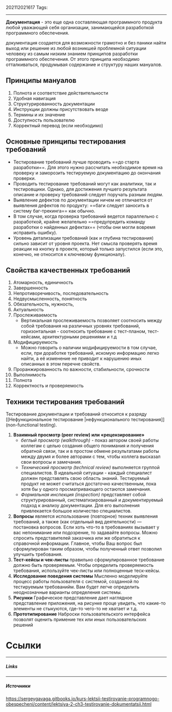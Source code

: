 202112021617
Tags:
___
**Документация** - это еще одна составляющая программного продукта любой уважающей себя организации, занимающейся разработкой программного обеспечения.

документация создается для возможности грамотно и без паники найти выход или решение из любой возникшей проблемной ситуации человеку из самым низким знанием принципов разработки программного обеспечения. От этого принципа необходимо отталкиваться, продумывая содержание и структуру наших мануалов.

## Принципы мануалов
1. Полнота и соответствие действительности
2. Удобная навигация
3. Структурированность документации
4. Инструкции должны присутствовать везде
5. Термины и их значение
6. Доступность пользователю
7. Корректный перевод (если необходимо)

## Основные принципы тестирования требований
-   Тестирование требований лучше проводить ==до старта разработки==. Для этого нужно рассчитать необходимое время на проверку и заморозить тестируемую документацию до окончания проверки.
-   Проводить тестирование требований могут как аналитики, так и тестировщики. Однако, для достижения лучшего результата описание и проверку требований следует поручать разным людям.
-   Выявление дефектов по документации ничем не отличается от выявления дефектов по продукту: ==баги следует заносить в систему баг-трекинга== как обычно.
-   В том случае, когда проверка требований ведется параллельно с разработкой, крайне желательно ==предупредить команду разработки о найденных дефектах== (чтобы они могли вовремя исправить ошибку).
-   Уровень детализации требований (как и глубина тестирования) сильно зависит от уровня проекта. Нет смысла проверять время реакции на кнопку в проекте, который только запустился (если это, конечно, не относится к ключевому функционалу).

## Свойства качественных требований
1. Атомарность, единичность
2. Завершенность
3. Непротиворечивость, последовательность
4. Недвусмысленность, понятность
5. Обязательность, нужность, 
6. Актуальность
7. Прослеживаемость
	- Вертикальная прослеживаемость позволяет соотносить между собой требования на различных уровнях требований, горизонтальная - соотносить требование с тест-планом, тест-кейсами, архитектурными решениями и т.д
8. Модифицируемость
	- Можно говорить о наличии модифицируемости в том случае, если, при доработке требований, искомую информацию легко найти, а её изменение не приводит к нарушению иных описанных в этом перечне свойств.
9. Проранжированность по важности, стабильности, срочности
10. Выполнимость
11. Полнота
12. Корректность и проверяемость


## Техники тестирования требований
Тестирование документации и требований относится к разряду [[Нефункциональное тестирование |нефункционального тестирования]] (non-functional testing).

1. **Взаимный просмотр (peer review) или «рецензирование»** 
	- *беглый просмотр (walkthrough)* - показ автором своей работы коллегам с целью создания общего понимания и получения обратной связи, так и в простом обмене результатами работы между двумя и более авторами с тем, чтобы коллега высказал свои вопросы и замечания.
	- *Технический просмотр (technical review)* выполняется группой специалистов. В идеальной ситуации - каждый специалист должен представлять свою область знаний. Тестируемый продукт не может считаться достаточно качественным, пока хотя бы у одного просматривающего остаются замечания.
	- *Формальная инспекция (inspection)*  представляет собой структурированный, систематизированный и документируемый подход к анализу документации. Для его выполнения привлекается большое количество специалистов.
2. **Вопросы**
	является использование (повторное) техник выявления требований, а также (как отдельный вид деятельности) — постановка вопросов. Если хоть что-то в требованиях вызывает у вас непонимание или подозрение, то задавайте вопросы. Можно спросить представителей заказчика или же обратиться к справочной информации. Главное, чтобы Ваш вопрос был сформулирован таким образом, чтобы полученный ответ позволил улучшить требования.
3. **Тест-кейсы и чек-листы**
	правильно сформулированное требование должно быть проверяемым. Чтобы определить проверяемость требования, используйте чек-листы или полноценные теск-кейсы.
4. **Исследование поведения системы**
	Мысленно моделируйте процесс работы пользователя с системой, созданной по тестируемым требованийм. Вам будет легче определить неоднозначные варианты определения системы.
5. **Рисунки**
	Графическое представление дает наглядное представление приложения, на рисунке проце увидеть, что какие-то элементы не стыкуются, где-то чего-то не хватает и т.д.
6. **Прототипирование**
	Наброски пользовательского интерфейса позволят оценить примение тех или иных пользовательских решений

#  Ссылки
___
##### Links


---
##### Источники
https://sergeygavaga.gitbooks.io/kurs-lektsii-testirovanie-programnogo-obespecheni/content/lektsiya-2-ch3-testirovanie-dokumentatsii.html


